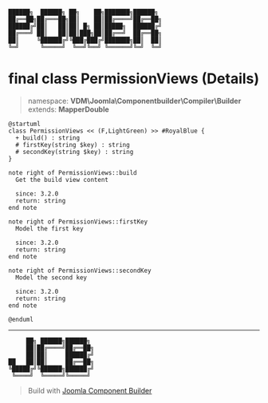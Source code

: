 ```
██████╗  ██████╗ ██╗    ██╗███████╗██████╗
██╔══██╗██╔═══██╗██║    ██║██╔════╝██╔══██╗
██████╔╝██║   ██║██║ █╗ ██║█████╗  ██████╔╝
██╔═══╝ ██║   ██║██║███╗██║██╔══╝  ██╔══██╗
██║     ╚██████╔╝╚███╔███╔╝███████╗██║  ██║
╚═╝      ╚═════╝  ╚══╝╚══╝ ╚══════╝╚═╝  ╚═╝
```
# final class PermissionViews (Details)
> namespace: **VDM\Joomla\Componentbuilder\Compiler\Builder**
> extends: **MapperDouble**
```uml
@startuml
class PermissionViews << (F,LightGreen) >> #RoyalBlue {
  + build() : string
  # firstKey(string $key) : string
  # secondKey(string $key) : string
}

note right of PermissionViews::build
  Get the build view content

  since: 3.2.0
  return: string
end note

note right of PermissionViews::firstKey
  Model the first key

  since: 3.2.0
  return: string
end note

note right of PermissionViews::secondKey
  Model the second key

  since: 3.2.0
  return: string
end note
 
@enduml
```

---
```
     ██╗ ██████╗██████╗
     ██║██╔════╝██╔══██╗
     ██║██║     ██████╔╝
██   ██║██║     ██╔══██╗
╚█████╔╝╚██████╗██████╔╝
 ╚════╝  ╚═════╝╚═════╝
```
> Build with [Joomla Component Builder](https://git.vdm.dev/joomla/Component-Builder)


